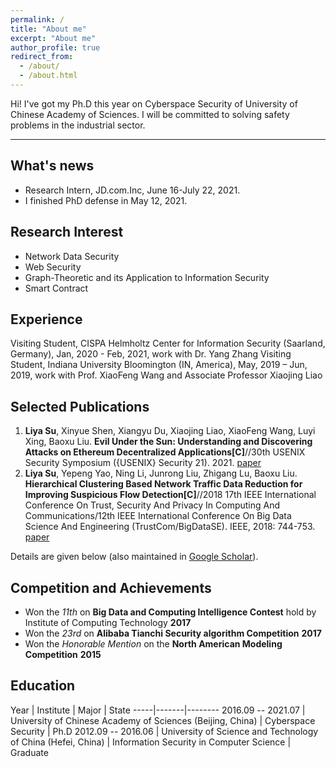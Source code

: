 ```yaml
---
permalink: /
title: "About me"
excerpt: "About me"
author_profile: true
redirect_from: 
  - /about/
  - /about.html
---
```



Hi! I've got my Ph.D this year on Cyberspace Security of University of Chinese Academy of Sciences.
I will be committed to solving safety problems in the industrial sector.

---

## What's news
* Research Intern, JD.com.Inc, June 16-July 22, 2021.
* I finished PhD defense in May 12, 2021.


## Research Interest

* Network Data Security 
* Web Security
* Graph-Theoretic and its Application to Information Security
* Smart Contract

## Experience

Visiting Student, CISPA Helmholtz Center for Information Security (Saarland, Germany), Jan, 2020 - Feb, 2021, work with Dr. Yang Zhang
Visiting Student, Indiana University Bloomington (IN, America), May, 2019 – Jun, 2019, work with Prof. XiaoFeng Wang and Associate Professor Xiaojing Liao


## Selected Publications

1. **Liya Su**, Xinyue Shen, Xiangyu Du, Xiaojing Liao, XiaoFeng Wang, Luyi Xing, Baoxu Liu. **Evil Under the Sun: Understanding and Discovering Attacks on Ethereum Decentralized Applications[C]**//30th USENIX Security Symposium ({USENIX} Security 21). 2021. [paper](https://www.usenix.org/conference/usenixsecurity21/presentation/su)
2. **Liya Su**, Yepeng Yao, Ning Li, Junrong Liu, Zhigang Lu, Baoxu Liu. **Hierarchical Clustering Based Network Traffic Data Reduction for Improving Suspicious Flow Detection[C]**//2018 17th IEEE International Conference On Trust, Security And Privacy In Computing And Communications/12th IEEE International Conference On Big Data Science And Engineering (TrustCom/BigDataSE). IEEE, 2018: 744-753. [paper](https://ieeexplore.ieee.org/abstract/document/8455976/)

Details are given below (also maintained in [Google Scholar](https://scholar.google.com/citations?user=1ebmfU4AAAAJ)).


## Competition and Achievements

* Won the *11th* on **Big Data and Computing Intelligence Contest** hold by Institute of Computing Technology **2017**
* Won the *23rd* on **Alibaba Tianchi Security algorithm Competition** **2017**
* Won the *Honorable Mention* on the **North American Modeling Competition** **2015**

## Education

Year | Institute | Major | State
-----|-------|--------
2016.09 -- 2021.07 | University of Chinese Academy of Sciences (Beijing, China)  | Cyberspace Security | Ph.D
2012.09 -- 2016.06 | University of Science and Technology of China (Hefei, China) | Information Security in Computer Science | Graduate

